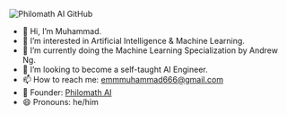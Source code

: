 ![Philomath AI GitHub](https://github.com/user-attachments/assets/1115ed4d-3ba2-467a-9f08-235c3aaeadfe)
- 👋 Hi, I’m Muhammad.
- 👀 I’m interested in Artificial Intelligence & Machine Learning.
- 🌱 I’m currently doing the Machine Learning Specialization by Andrew Ng.
- 🤖 I’m looking to become a self-taught AI Engineer.
- 📫 How to reach me: emmmuhammad666@gmail.com
- 🏢 Founder: [Philomath AI](https://www.linkedin.com/company/philomath-ai/)
- 😄 Pronouns: he/him

<!---
CosmicEmm/CosmicEmm is a ✨ special ✨ repository because its `README.md` (this file) appears on your GitHub profile.
You can click the Preview link to take a look at your changes.
--->
